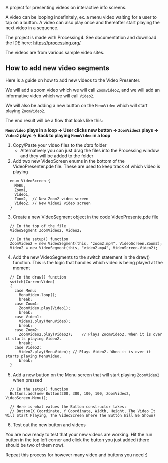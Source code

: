 A project for presenting videos on interactive info screens.

A video can be looping indefinitely, ex. a menu video waiting for a user to tap on a button.
A video can also play once and thereafter start playing the next video in a sequence.

The project is made with Processing4. See documentation and download the IDE here: https://processing.org/

The videos are from various sample video sites.



## How to add new video segments
Here is a guide on how to add new videos to the Video Presenter.

We will add a zoom video which we will call `ZoomVideo2`, and we will add an informative video which we will call `Video2`.

We will also be adding a new button on the `MenuVideo` which will start playing `ZoomVideo2`.


The end result will be a flow that looks like this:

**`MenuVideo` plays in a loop &#8594; User clicks new button &#8594; `ZoomVideo2` plays &#8594; `Video2` plays &#8594; Back to playing `MenuVideo` in a loop**

1. Copy/Paste your video files to the _data_ folder
   - Alternatively you can just drag the files into the Processing window and they will be added to the folder
2. Add two new VideoScreen enums in the bottom of the VideoPresenter.pde file. These are used to keep track of which video is playing
``` Processing
  enum VideoScreen {
    Menu,
    Zoom1,
    Video1,
    Zoom2,  // New Zoom2 video screen
    Video2, // New Video2 video screen
  }
```
3. Create a new VideoSegment object in the code VideoPresente.pde file
``` Processing
  // In the top of the file  
  VideoSegment ZoomVideo2, Video2;

  // In the setup() function
  ZoomVideo2 = new VideoSegment(this, "zoom2.mp4", VideoScreen.Zoom2);
  Video2 = new VideoSegment(this, "video2.mp4", VideoScreen.Video2);
```
4. Add the new VideoSegments to the switch statement in the draw() function. This is the logic that handles which video is being played at the moment
``` Processing
  // In the draw() function
  switch(CurrentVideo)
  {
    case Menu:
      MenuVideo.loop();
      break;
    case Zoom1:
      ZoomVideo.play(Video1);
      break;
    case Video1:
      Video1.play(MenuVideo);
      break;
    case Zoom2:
      ZoomVideo2.play(Video2);    // Plays ZoomVideo2. When it is over it starts playing Video2.
      break;
    case Video2:
      Video2.play(MenuVideo); // Plays Video2. When it is over it starts playing MenuVideo.
      break;
  }
```
5. Add a new button on the Menu screen that will start playing `ZoomVideo2` when pressed
``` Processing
  // In the setup() function
  Buttons.add(new Button(200, 300, 100, 100, ZoomVideo2, VideoScreen.Menu));

  // Here is what values the Button constructor takes:
  // Button(X Coordinate, Y Coordinate, Width, Height, The Video It Will Start Playing, The VideoScreen Where The Button Will Be Shown)
```
6. Test out the new button and videos

You are now ready to test that your new videos are working.
Hit the run button in the top left corner and click the button you just added (there should be two of them now).

Repeat this process for however many video and buttons you need :) 
